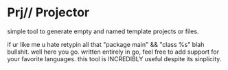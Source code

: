 # Prj// Projector

simple tool to generate empty and named template projects or files.

if ur like me u hate retypin all that "package main" && "class %s" blah
bullshit. well here you go. written entirely in go, feel free to add 
support for your favorite languages. this tool is INCREDIBLY useful
despite its sinplicity.
